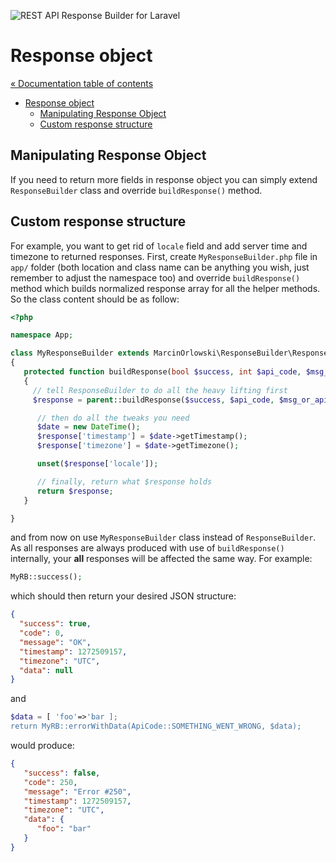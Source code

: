 ![REST API Response Builder for Laravel](../artwork/laravel-api-response-builder-logo.svg)

# Response object #

[« Documentation table of contents](README.md)

* [Response object](response.md)
  * [Manipulating Response Object](#manipulating-response-object)
  * [Custom response structure](#custom-response-structure)

## Manipulating Response Object ##

 If you need to return more fields in response object you can simply extend `ResponseBuilder` class
 and override `buildResponse()` method.

## Custom response structure ##

 For example, you want to get rid of `locale` field and add server time and timezone to returned
 responses. First, create `MyResponseBuilder.php` file in `app/` folder (both location and class
 name can be anything you wish, just remember to adjust the namespace too) and override
 `buildResponse()` method which builds normalized response array for all the helper methods.
 So the class content should be as follow:

```php
<?php

namespace App;

class MyResponseBuilder extends MarcinOrlowski\ResponseBuilder\ResponseBuilder
{
   protected function buildResponse(bool $success, int $api_code, $msg_or_api_code, array $placeholders = null, $data = null, array $debug_data = null): array
   {
     // tell ResponseBuilder to do all the heavy lifting first
     $response = parent::buildResponse($success, $api_code, $msg_or_api_code, $placeholders, $data, $debug_data);

      // then do all the tweaks you need
      $date = new DateTime();
      $response['timestamp'] = $date->getTimestamp();
      $response['timezone'] = $date->getTimezone();

      unset($response['locale']);

      // finally, return what $response holds
      return $response;
   }

}
```

 and from now on use `MyResponseBuilder` class instead of `ResponseBuilder`. As all responses are
 always produced with use of `buildResponse()` internally, your **all** responses will be affected
 the same way. For example:

```php
MyRB::success();
```

 which should then return your desired JSON structure:

```json
{
  "success": true,
  "code": 0,
  "message": "OK",
  "timestamp": 1272509157,
  "timezone": "UTC",
  "data": null
}
```

 and

```php
$data = [ 'foo'=>'bar ];
return MyRB::errorWithData(ApiCode::SOMETHING_WENT_WRONG, $data);
```

 would produce:

```json
{
   "success": false,
   "code": 250,
   "message": "Error #250",
   "timestamp": 1272509157,
   "timezone": "UTC",
   "data": {
      "foo": "bar"
   }
}
```

